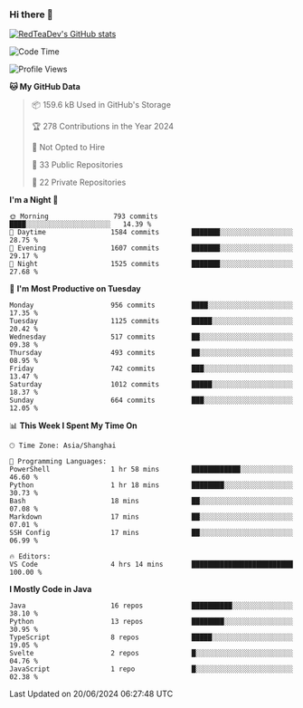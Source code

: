 ### Hi there 👋

<!--
**RedTeaDev/RedTeaDev** is a ✨ _special_ ✨ repository because its `README.md` (this file) appears on your GitHub profile.

Here are some ideas to get you started:

- 🔭 I’m currently working on ...
- 🌱 I’m currently learning ...
- 👯 I’m looking to collaborate on ...
- 🤔 I’m looking for help with ...
- 💬 Ask me about ...
- 📫 How to reach me: ...
- 😄 Pronouns: ...
- ⚡ Fun fact: ...
-->

<!--
[![wakatime](https://wakatime.com/badge/user/6b101ed0-04c0-4490-9283-eb61f2efff96.svg)](https://wakatime.com/@6b101ed0-04c0-4490-9283-eb61f2efff96)
!-->

[![RedTeaDev's GitHub stats](https://github-readme-stats.vercel.app/api?username=RedTeaDev)](https://github.com/anuraghazra/github-readme-stats)
<!--
[![willianrod's wakatime stats](https://github-readme-stats.vercel.app/api/wakatime?username=RedTeaDev)](https://github.com/anuraghazra/github-readme-stats)
!-->
<!--START_SECTION:waka-->
![Code Time](http://img.shields.io/badge/Code%20Time-2%2C331%20hrs%2023%20mins-blue)

![Profile Views](http://img.shields.io/badge/Profile%20Views-0-blue)

**🐱 My GitHub Data** 

> 📦 159.6 kB Used in GitHub's Storage 
 > 
> 🏆 278 Contributions in the Year 2024
 > 
> 🚫 Not Opted to Hire
 > 
> 📜 33 Public Repositories 
 > 
> 🔑 22 Private Repositories 
 > 
**I'm a Night 🦉** 

```text
🌞 Morning                793 commits         ████░░░░░░░░░░░░░░░░░░░░░   14.39 % 
🌆 Daytime                1584 commits        ███████░░░░░░░░░░░░░░░░░░   28.75 % 
🌃 Evening                1607 commits        ███████░░░░░░░░░░░░░░░░░░   29.17 % 
🌙 Night                  1525 commits        ███████░░░░░░░░░░░░░░░░░░   27.68 % 
```
📅 **I'm Most Productive on Tuesday** 

```text
Monday                   956 commits         ████░░░░░░░░░░░░░░░░░░░░░   17.35 % 
Tuesday                  1125 commits        █████░░░░░░░░░░░░░░░░░░░░   20.42 % 
Wednesday                517 commits         ██░░░░░░░░░░░░░░░░░░░░░░░   09.38 % 
Thursday                 493 commits         ██░░░░░░░░░░░░░░░░░░░░░░░   08.95 % 
Friday                   742 commits         ███░░░░░░░░░░░░░░░░░░░░░░   13.47 % 
Saturday                 1012 commits        █████░░░░░░░░░░░░░░░░░░░░   18.37 % 
Sunday                   664 commits         ███░░░░░░░░░░░░░░░░░░░░░░   12.05 % 
```


📊 **This Week I Spent My Time On** 

```text
🕑︎ Time Zone: Asia/Shanghai

💬 Programming Languages: 
PowerShell               1 hr 58 mins        ████████████░░░░░░░░░░░░░   46.60 % 
Python                   1 hr 18 mins        ████████░░░░░░░░░░░░░░░░░   30.73 % 
Bash                     18 mins             ██░░░░░░░░░░░░░░░░░░░░░░░   07.08 % 
Markdown                 17 mins             ██░░░░░░░░░░░░░░░░░░░░░░░   07.01 % 
SSH Config               17 mins             ██░░░░░░░░░░░░░░░░░░░░░░░   06.99 % 

🔥 Editors: 
VS Code                  4 hrs 14 mins       █████████████████████████   100.00 % 
```

**I Mostly Code in Java** 

```text
Java                     16 repos            ██████████░░░░░░░░░░░░░░░   38.10 % 
Python                   13 repos            ████████░░░░░░░░░░░░░░░░░   30.95 % 
TypeScript               8 repos             █████░░░░░░░░░░░░░░░░░░░░   19.05 % 
Svelte                   2 repos             █░░░░░░░░░░░░░░░░░░░░░░░░   04.76 % 
JavaScript               1 repo              █░░░░░░░░░░░░░░░░░░░░░░░░   02.38 % 
```




 Last Updated on 20/06/2024 06:27:48 UTC
<!--END_SECTION:waka-->


